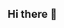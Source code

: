 ## Hi there 👋

<!--
**Aricodsoft/Aricodsoft** is a ✨ _special_ ✨ repository because its `README.md` (this file) appears on your GitHub profile.

Here are some ideas to get you started:

- 🔭 I’m currently working on python
- 🌱 I’m currently learning Ai and ML
- 🤔 I’m looking for help with COLLABORATION OF PROJECT
- 😄 Pronouns: SHE
-->

